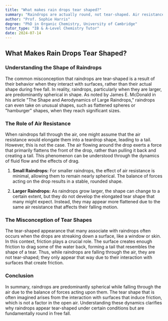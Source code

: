```yaml
---
title: "What makes rain drops tear shaped?"
summary: "Raindrops are actually round, not tear-shaped. Air resistance flattens them, but friction on surfaces like windows creates the tear shape. Learn more about rain and air resistance in this Earth Science article."
author: "Prof. Sophie Harris"
degree: "PhD in Organic Chemistry, University of Cambridge"
tutor_type: "IB & A-Level Chemistry Tutor"
date: 2024-07-14
---
```


## What Makes Rain Drops Tear Shaped?

### Understanding the Shape of Raindrops

The common misconception that raindrops are tear-shaped is a result of their behavior when they interact with surfaces, rather than their actual shape during free fall. In reality, raindrops, particularly when they are larger, are predominantly spherical in shape. As noted by James E. McDonald in his article "The Shape and Aerodynamics of Large Raindrops," raindrops can even take on unusual shapes, such as flattened spheres or "hamburger" shapes, when they reach significant sizes.

### The Role of Air Resistance

When raindrops fall through the air, one might assume that the air resistance would elongate them into a teardrop shape, leading to a tail. However, this is not the case. The air flowing around the drop exerts a force that primarily flattens the front of the drop, rather than pulling it back and creating a tail. This phenomenon can be understood through the dynamics of fluid flow and the effects of drag.

1. **Small Raindrops:** For smaller raindrops, the effect of air resistance is minimal, allowing them to remain nearly spherical. The balance of forces acting on the drop results in a stable, rounded shape.
  
2. **Larger Raindrops:** As raindrops grow larger, the shape can change to a certain extent, but they do not develop the elongated tear shape that many might expect. Instead, they may appear more flattened due to the same air resistance that affects their falling motion.

### The Misconception of Tear Shapes

The tear-shaped appearance that many associate with raindrops often occurs when the drops are streaking down a surface, like a window or skin. In this context, friction plays a crucial role. The surface creates enough friction to drag some of the water back, forming a tail that resembles the shape of a tear. Thus, while raindrops are falling through the air, they are not tear-shaped; they only appear that way due to their interaction with surfaces that create friction.

### Conclusion

In summary, raindrops are predominantly spherical while falling through the air due to the balance of forces acting upon them. The tear shape that is often imagined arises from the interaction with surfaces that induce friction, which is not a factor in the open air. Understanding these dynamics clarifies why raindrops appear tear-shaped under certain conditions but are fundamentally round in free fall.
    
